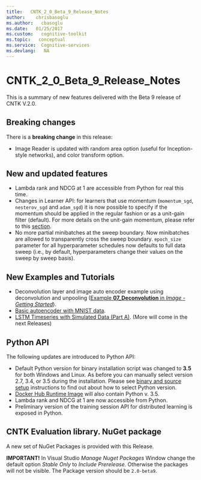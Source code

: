 ```yaml
---
title:   CNTK_2_0_Beta_9_Release_Notes
author:    chrisbasoglu
ms.author:   cbasoglu
ms.date:   01/25/2017
ms.custom:   cognitive-toolkit
ms.topic:   conceptual
ms.service:  Cognitive-services
ms.devlang:   NA
---
```


# CNTK_2_0_Beta_9_Release_Notes

This is a summary of new features delivered with the Beta 9 release of CNTK V.2.0.

## Breaking changes

There is a **breaking change** in this release:

* Image Reader is updated with random area option (useful for Inception-style networks), and color transform option.

## New and updated features

* Lambda rank and NDCG at 1 are accessible from Python for real this time.
* Changes in Learner API: for learners that use momentum (`momentum_sgd`, `nesterov_sgd` and `adam_sgd`) it is now possible to specify if the momentum should be applied  in the regular fashion or as a unit-gain filter (default). For more details on the unit-gain momentum, please refer to this [section](../BrainScript-SGD-Block.md#converting-learning-rate-and-momentum-parameters-from-other-toolkits). 
* No more partial minibatches at the sweep boundary. Now minibatches are allowed to transparently cross the sweep boundary. `epoch_size` parameter for all hyperparameter schedules now defaults to full data sweep (i.e., by default, hyperparameters change their values on the sweep by sweep basis).

## New Examples and Tutorials

* Deconvolution layer and image auto encoder example using deconvolution and unpooling ([Example **07_Deconvolution** in *Image - Getting Started*](https://github.com/Microsoft/CNTK/tree/v2.0.beta9.0/Examples/Image/GettingStarted)).
* [Basic autoencoder with MNIST data](https://github.com/Microsoft/CNTK/blob/v2.0.beta9.0/Tutorials/CNTK_105_Basic_Autoencoder_for_Dimensionality_Reduction.ipynb).
* [LSTM Timeseries with Simulated Data (Part A)](https://github.com/Microsoft/CNTK/blob/v2.0.beta9.0/Tutorials/CNTK_106A_LSTM_Timeseries_with_Simulated_Data.ipynb). (More will come in the next Releases) 

## Python API

The following updates are introduced to Python API:

* Default Python version for binary installation script was changed to **3.5** for both Windows and Linux. As before you can manually select version 2.7, 3.4, or 3.5 during the installation. Please see [binary and source setup](../Setup-CNTK-on-your-machine.md) instructions to find out about how to select Python version.
* [Docker Hub Runtime Image](../CNTK-Docker-Containers.md) will also contain Python v. 3.5.
* Lambda rank and NDCG at 1 are now accessible from Python.
* Preliminary version of the training session API for distributed learning is exposed in Python.

## CNTK Evaluation library. NuGet package

A new set of NuGet Packages is provided with this Release. 

**IMPORTANT!** In Visual Studio *Manage Nuget Packages* Window change the default option *Stable Only* to *Include Prerelease*. Otherwise the packages will not be visible. The Package version should be ```2.0-beta9```.
